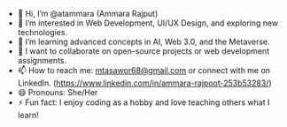- 👋 Hi, I’m @atammara (Ammara Rajput)
- 👀 I’m interested in Web Development, UI/UX Design, and exploring new technologies.
- 🌱 I’m learning advanced concepts in AI, Web 3.0, and the Metaverse.
- 💞️ I want to collaborate on open-source projects or web development assignments.
- 📫 How to reach me: mtasawor68@gmail.com or connect with me on LinkedIn. (https://www.linkedin.com/in/ammara-rajpoot-253b53283/)
- 😄 Pronouns: She/Her
- ⚡ Fun fact: I enjoy coding as a hobby and love teaching others what I learn!

